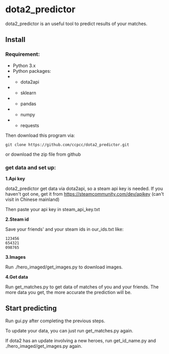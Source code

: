 # dota2_predictor
dota2_predictor is an useful tool to predict results of your matches.
## Install
### **Requirement:**

- Python 3.x
- Python packages:
- - dota2api
- - sklearn
- - pandas
- - numpy
- - requests

Then download this program via:

```
git clone https://github.com/ccpcc/dota2_predictor.git
```
or download the zip file from github

### **get data and set up:**

**1.Api key**

dota2_predictor get data via dota2api, so a steam api key is needed. If you haven't got one, get it from https://steamcommunity.com/dev/apikey (can't visit in Chinese mainland)

Then paste your api key in steam_api_key.txt

**2.Steam id**

Save your friends' and your steam ids in our_ids.txt like:

```
123456
654321
098765
```

**3.Images**

Run ./hero_imaged/get_images.py to download images. 

**4.Get data**

Run get_matches.py to get data of matches of you and your friends. The more data you get, the more accurate the prediction will be.

## Start predicting
Run gui.py after completing the previous steps.

To update your data, you can just run get_matches.py again. 

If dota2 has an update involving a new heroes, run get_id_name.py and ./hero_imaged/get_images.py again.
